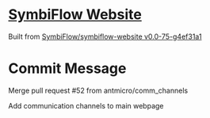 # [SymbiFlow Website](https://symbiflow.github.io)

Built from [SymbiFlow/symbiflow-website v0.0-75-g4ef31a1](https://github.com/SymbiFlow/symbiflow-website/commit/4ef31a157765775852e7e96c7fea4891374a2c60)

# Commit Message

Merge pull request #52 from antmicro/comm_channels

Add communication channels to main webpage
